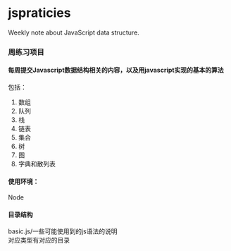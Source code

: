 # jspraticies
Weekly note about JavaScript data structure.
### 周练习项目
#### 每周提交Javascript数据结构相关的内容，以及用javascript实现的基本的算法
包括：
1. 数组
2. 队列
3. 栈
4. 链表
5. 集合
6. 树
7. 图
8. 字典和散列表   
#### 使用环境：
Node  
#### 目录结构  
basic.js/一些可能使用到的js语法的说明     
对应类型有对应的目录


